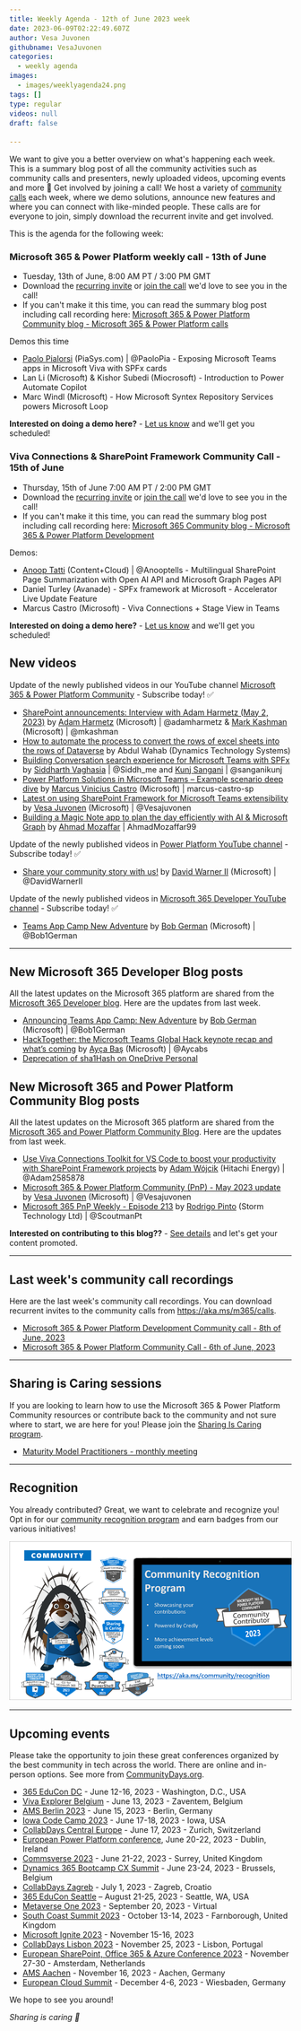 ```yaml
---
title: Weekly Agenda - 12th of June 2023 week
date: 2023-06-09T02:22:49.607Z
author: Vesa Juvonen
githubname: VesaJuvonen
categories:
  - weekly agenda
images:
  - images/weeklyagenda24.png
tags: []
type: regular
videos: null
draft: false

---
```


We want to give you a better overview on what's happening each week. This is a summary blog post of all the community activities such as community calls and presenters, newly uploaded videos, upcoming events and more 🚀
Get involved by joining a call! We host a variety of [community calls](https://aka.ms/community/calls) each week, where we demo solutions, announce new features and where you can connect with like-minded people. These calls are for everyone to join, simply download the recurrent invite and get involved.

This is the agenda for the following week:

### Microsoft 365 & Power Platform weekly call - 13th of June

* Tuesday, 13th of June, 8:00 AM PT / 3:00 PM GMT
* Download the [recurring invite](https://aka.ms/m365-dev-call) or [join the call](https://aka.ms/m365-dev-call-join) we'd love to see you in the call!
* If you can't make it this time, you can read the summary blog post including call recording here: [Microsoft 365 & Power Platform Community blog - Microsoft 365 & Power Platform calls](https://pnp.github.io/blog/categories/microsoft-365-platform-call/)

Demos this time

* [Paolo Pialorsi](https://twitter.com/PaoloPia) (PiaSys.com) | @PaoloPia - Exposing Microsoft Teams apps in Microsoft Viva with SPFx cards
* Lan Li (Microsoft)  & Kishor Subedi (Miocrosoft) - Introduction to Power Automate Copilot
* Marc Windl (Microsoft) - How Microsoft Syntex Repository Services powers Microsoft Loop

**Interested on doing a demo here?** - [Let us know](https://aka.ms/community/request/demo) and we'll get you scheduled!

### Viva Connections & SharePoint Framework Community Call - 15th of June

* Thursday, 15th of June 7:00 AM PT / 2:00 PM GMT
* Download the [recurring invite](https://aka.ms/spdev-sig-call) or [join the call](https://aka.ms/spdev-sig-call-join) we'd love to see you in the call!
* If you can't make it this time, you can read the summary blog post including call recording here: [Microsoft 365 Community blog - Microsoft 365 & Power Platform Development](https://pnp.github.io/blog/categories/microsoft-365-and-power-platform-development-community-call/)

Demos: 

* [Anoop Tatti](https://twitter.com/anooptells) (Content+Cloud) | @Anooptells - Multilingual SharePoint Page Summarization with Open AI API and Microsoft Graph Pages API
* Daniel Turley (Avanade) - SPFx framework at Microsoft - Accelerator Live Update Feature
* Marcus Castro (Microsoft) - Viva Connections + Stage View in Teams

**Interested on doing a demo here?** - [Let us know](https://aka.ms/community/request/demo) and we'll get you scheduled! 


## New videos 

Update of the newly published videos in our YouTube channel [Microsoft 365 & Power Platform Community](https://www.youtube.com/channel/UC_mKdhw-V6CeCM7gTo_Iy7w) - Subscribe today! ✅

* [SharePoint announcements: Interview with Adam Harmetz (May 2, 2023)](https://www.youtube.com/watch?v=HHrrflKlmVI) by [Adam Harmetz](https://twitter.com/adamharmetz) (Microsoft) | @adamharmetz  & [Mark Kashman](https://twitter.com/mkashman) (Microsoft) | @mkashman
* [How to automate the process to convert the rows of excel sheets into the rows of Dataverse](https://www.youtube.com/watch?v=RQqoufIKvks) by Abdul Wahab (Dynamics Technology Systems) 
* [Building Conversation search experience for Microsoft Teams with SPFx](https://www.youtube.com/watch?v=3GRGQp4H6q8) by [Siddharth Vaghasia](https://twitter.com/siddh_me) | @Siddh_me and [Kunj Sangani](https://twitter.com/sanganikunj) | @sanganikunj
* [Power Platform Solutions in Microsoft Teams – Example scenario deep dive](https://www.youtube.com/watch?v=CZf8fJEu1tQ) by [Marcus Vinicius Castro](https://github.com/marcus-castro-sp) (Microsoft) | marcus-castro-sp
* [Latest on using SharePoint Framework for Microsoft Teams extensibility](https://www.youtube.com/watch?v=qgi1TR16VBc) by [Vesa Juvonen](https://twitter.com/vesajuvonen) (Microsoft) | @Vesajuvonen
* [Building a Magic Note app to plan the day efficiently with AI & Microsoft Graph](https://www.youtube.com/watch?v=K3aIDaQel20&t=1s) by [Ahmad Mozaffar](https://twitter.com/AhmadMozaffar99) | AhmadMozaffar99 

Update of the newly published videos in [Power Platform YouTube channel](https://www.youtube.com/@mspowerplatform) - Subscribe today! ✅

* [Share your community story with us!](https://www.youtube.com/watch?v=PsdcJar1B7A) by [David Warner II](https://twitter.com/DavidWarnerII) (Microsoft) | @DavidWarnerII

Update of the newly published videos in [Microsoft 365 Developer YouTube channel](https://www.youtube.com/@Microsoft365Developer) - Subscribe today! ✅

* [Teams App Camp New Adventure](https://www.youtube.com/shorts/MfW2Y_CgXZk) by [Bob German](https://twitter.com/Bob1German) (Microsoft) | @Bob1German

---

## New Microsoft 365 Developer Blog posts

All the latest updates on the Microsoft 365 platform are shared from the [Microsoft 365 Developer blog](https://devblogs.microsoft.com/microsoft365dev/). Here are the updates from last week.

* [Announcing Teams App Camp: New Adventure](https://devblogs.microsoft.com/microsoft365dev/announcing-teams-app-camp-new-adventure/) by [Bob German](https://twitter.com/Bob1German) (Microsoft) | @Bob1German
* [HackTogether: the Microsoft Teams Global Hack keynote recap and what’s coming](https://devblogs.microsoft.com/microsoft365dev/hacktogether-the-microsoft-teams-global-hack-keynote-recap-and-whats-coming/) by [Ayça Baş](https://twitter.com/aycabs) (Microsoft) | @Aycabs
* [Deprecation of sha1Hash on OneDrive Personal](https://devblogs.microsoft.com/microsoft365dev/deprecation-of-sha1hash-on-onedrive-personal/)


## New Microsoft 365 and Power Platform Community Blog posts

All the latest updates on the Microsoft 365 platform are shared from the [Microsoft 365 and Power Platform Community Blog](https://pnp.github.io/blog/). Here are the updates from last week.

* [Use Viva Connections Toolkit for VS Code to boost your productivity with SharePoint Framework projects](https://pnp.github.io/blog/post/viva-connections-toolkit-vscode-general-intro/) by [Adam Wójcik](https://twitter.com/Adam25858782) (Hitachi Energy) | @Adam2585878
* [Microsoft 365 & Power Platform Community (PnP) - May 2023 update](https://pnp.github.io/blog/microsoft-365-platform-community-update/23-06-06/) by [Vesa Juvonen](https://twitter.com/vesajuvonen) (Microsoft) | @Vesajuvonen
* [Microsoft 365 PnP Weekly - Episode 213](https://pnp.github.io/blog/microsoft-365-pnp-weekly/episode-213/) by [Rodrigo Pinto](https://twitter.com/scoutmanpt) (Storm Technology Ltd) | @ScoutmanPt


**Interested on contributing to this blog??** - [See details](https://pnp.github.io/blog/post/contribute-blog/) and let's get your content promoted.

---

## Last week's community call recordings

Here are the last week's community call recordings. You can download recurrent invites to the community calls from https://aka.ms/m365/calls.

* [Microsoft 365 & Power Platform Development Community call - 8th of June, 2023](https://pnp.github.io/blog/microsoft-365-and-power-platform-development-community-call/2023-06-08/)
* [Microsoft 365 & Power Platform Community Call - 6th of June, 2023](https://pnp.github.io/blog/microsoft-365-platform-community-call/2023-06-06/)

---

## Sharing is Caring sessions

If you are looking to learn how to use the Microsoft 365 & Power Platform Community resources or contribute back to the community and not sure where to start, we are here for you! Please join the [Sharing Is Caring program](https://pnp.github.io/sharing-is-caring/).

* [Maturity Model Practitioners - monthly meeting](https://aka.ms/mm4m365/invite)

---

## Recognition

You already contributed? Great, we want to celebrate and recognize you! Opt in for our [community recognition program](https://pnp.github.io/recognitionprogram/) and earn badges from our various initiatives! 

![together-221201.png](images/community-recognization-program.png)

---

## Upcoming events

Please take the opportunity to join these great conferences organized by the best community in tech across the world. There are online and in-person options. See more from [CommunityDays.org](https://www.communitydays.org/).

* [365 EduCon DC](https://365educon.com/DC/) - June 12-16, 2023 - Washington, D.C., USA
* [Viva Explorer Belgium](https://www.communitydays.org/event/2023-06-13/viva-explorers-belgium) - June 13, 2023 - Zaventem, Belgium
* [AMS Berlin 2023](https://www.communitydays.org/event/2023-06-15/amsberlin-2023) - June 15, 2023 - Berlin, Germany
* [Iowa Code Camp 2023](https://www.communitydays.org/event/2023-06-17/iowa-code-camp-2023) - June 17-18, 2023 - Iowa, USA
* [CollabDays Central Europe](https://www.collabdays.org/2023-ce/) - June 17, 2023 - Zurich, Switzerland
* [European Power Platform conference](https://www.sharepointeurope.com/european-power-platform-conference/), June 20-22, 2023 - Dublin, Ireland
* [Commsverse 2023](https://www.communitydays.org/event/2023-06-21/commsverse-2023) - June 21-22, 2023 - Surrey, United Kingdom
* [Dynamics 365 Bootcamp CX Summit](https://www.communitydays.org/event/2023-06-23/dynamics-365-bootcamp-cx-summit) - June 23-24, 2023 - Brussels, Belgium
* [CollabDays Zagreb](https://www.communitydays.org/event/2023-07-01/collabdays-zagreb) - July 1, 2023 - Zagreb, Croatio
* [365 EduCon Seattle](https://365educon.com/Seattle/) – August 21-25, 2023 - Seattle, WA, USA
* [Metaverse One 2023](https://www.communitydays.org/event/2023-09-20/metaverse-one-2023) - September 20, 2023 - Virtual
* [South Coast Summit 2023](https://www.southcoastsummit.com/) - October 13-14, 2023 - Farnborough, United Kingdom
* [Microsoft Ignite 2023](https://ignite.microsoft.com/) - November 15-16, 2023
* [CollabDays Lisbon 2023](https://www.collabdays.org/2023-lisbon/) - November 25, 2023 - Lisbon, Portugal
* [European SharePoint, Office 365 & Azure Conference 2023](https://www.sharepointeurope.com/) - November 27-30 - Amsterdam, Netherlands
* [AMS Aachen](https://www.communitydays.org/event/2023-11-16/ams-aachen) - November 16, 2023 - Aachen, Germany
* [European Cloud Summit](https://www.cloudsummit.eu/) - December 4-6, 2023 - Wiesbaden, Germany

We hope to see you around!

_Sharing is caring 🧡_
